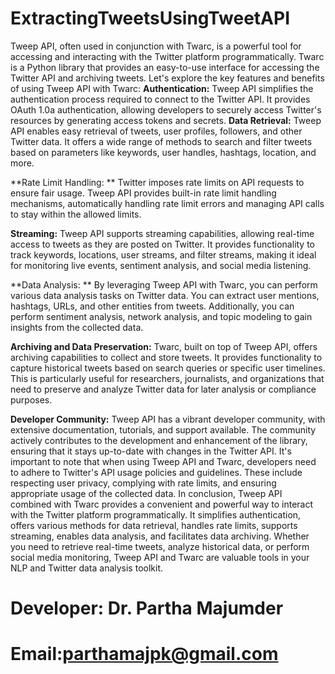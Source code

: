 # ExtractingTweetsUsingTweetAPI
Tweep API, often used in conjunction with Twarc, is a powerful tool for accessing and interacting with the Twitter platform programmatically. Twarc is a Python library that provides an easy-to-use interface for accessing the Twitter API and archiving tweets. Let's explore the key features and benefits of using Tweep API with Twarc: 
**Authentication:** 
Tweep API simplifies the authentication process required to connect to the Twitter API. It provides OAuth 1.0a authentication, allowing developers to securely access Twitter's resources by generating access tokens and secrets.
**Data Retrieval:**
Tweep API enables easy retrieval of tweets, user profiles, followers, and other Twitter data. It offers a wide range of methods to search and filter tweets based on parameters like keywords, user handles, hashtags, location, and more.

**Rate Limit Handling: **
Twitter imposes rate limits on API requests to ensure fair usage. Tweep API provides built-in rate limit handling mechanisms, automatically handling rate limit errors and managing API calls to stay within the allowed limits.

**Streaming:**
Tweep API supports streaming capabilities, allowing real-time access to tweets as they are posted on Twitter. It provides functionality to track keywords, locations, user streams, and filter streams, making it ideal for monitoring live events, sentiment analysis, and social media listening.

**Data Analysis: **
By leveraging Tweep API with Twarc, you can perform various data analysis tasks on Twitter data. You can extract user mentions, hashtags, URLs, and other entities from tweets. Additionally, you can perform sentiment analysis, network analysis, and topic modeling to gain insights from the collected data.

**Archiving and Data Preservation:**
Twarc, built on top of Tweep API, offers archiving capabilities to collect and store tweets. It provides functionality to capture historical tweets based on search queries or specific user timelines. This is particularly useful for researchers, journalists, and organizations that need to preserve and analyze Twitter data for later analysis or compliance purposes.

**Developer Community:**
Tweep API has a vibrant developer community, with extensive documentation, tutorials, and support available. The community actively contributes to the development and enhancement of the library, ensuring that it stays up-to-date with changes in the Twitter API.
It's important to note that when using Tweep API and Twarc, developers need to adhere to Twitter's API usage policies and guidelines. These include respecting user privacy, complying with rate limits, and ensuring appropriate usage of the collected data.
In conclusion, Tweep API combined with Twarc provides a convenient and powerful way to interact with the Twitter platform programmatically. It simplifies authentication, offers various methods for data retrieval, handles rate limits, supports streaming, enables data analysis, and facilitates data archiving. Whether you need to retrieve real-time tweets, analyze historical data, or perform social media monitoring, Tweep API and Twarc are valuable tools in your NLP and Twitter data analysis toolkit.

# Developer: Dr. Partha Majumder
# Email:parthamajpk@gmail.com





